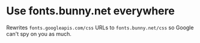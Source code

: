 # Use fonts.bunny.net everywhere

Rewrites `fonts.googleapis.com/css` URLs to `fonts.bunny.net/css` so Google can't spy on you as much.
